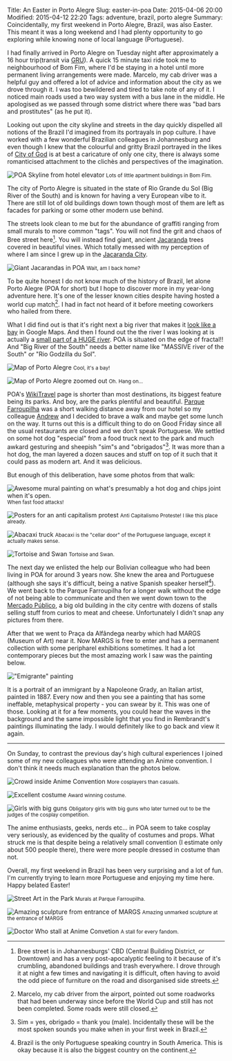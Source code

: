 Title: An Easter in Porto Alegre 
Slug: easter-in-poa
Date: 2015-04-06 20:00
Modified: 2015-04-12 22:20
Tags: adventure, brazil, porto alegre
Summary: Coincidentally, my first weekend in Porto Alegre, Brazil, was also Easter. This meant it was a long weekend and I had plenty opportunity to go exploring while knowing none of local language (Portuguese).

I had finally arrived in Porto Alegre on Tuesday night after approximately a 16 hour trip(transit via [GRU](https://en.wikipedia.org/wiki/S%C3%A3o_Paulo-Guarulhos_International_Airport)). A quick 15 minute taxi ride took me to neighbourhood of Bom Fim, where I'd be staying in a hotel until more permanent living arrangements were made. Marcelo, my cab driver was a helpful guy and offered a lot of advice and information about the city as we drove through it. I was too bewildered and tired to take note of any of it. I noticed main roads used a two way system with a bus lane in the middle. He apologised as we passed through some district where there was "bad bars and prostitutes" (as he put it).

Looking out upon the city skyline and streets in the day quickly dispelled all notions of the Brazil I'd imagined from its portrayals in pop culture. I have worked with a few wonderful Brazilian colleagues in Johannesburg and  even though I knew that the colourful and gritty Brazil portrayed in the likes of [City of God](http://www.imdb.com/title/tt0317248/) is at best a caricature of only one city, there is always some romanticised attachment to the clichès and perspectives of the imagination.

![POA Skyline from hotel elevator](http://i.imgur.com/IvB2rBBl.jpg)
<small>Lots of little apartment buildings in Bom Fim.</small>

The city of Porto Alegre is situated in the state of Rio Grande du Sol (Big River of the South) and is known for having a very European vibe to it. There are still lot of old buildings down town though most of them are left as facades for parking or some other modern use behind. 

The streets look clean to me but for the abundance of graffiti ranging from small murals to more common "tags". You will not find the grit and chaos of Bree street here[^1]. You will instead find giant, ancient [Jacaranda](https://en.wikipedia.org/wiki/Jacaranda) trees covered in beautiful vines. Which totally messed with my perception of where I am since I grew up in the [Jacaranda City](http://showme.co.za/pretoria/tourism/the-jacaranda-city/).

![Giant Jacarandas in POA](http://i.imgur.com/K1StkTil.jpg)
<small>Wait, am I back home?</small>

To be quite honest I do not know much of the history of Brazil, let alone Porto Alegre (POA for short) but I hope to discover more in my year-long adventure here. It's one of the lesser known cities despite having hosted a world cup match[^2]. I had in fact not heard of it before meeting coworkers who hailed from there. 

What I did find out is that it's right next a big river that makes it [look like a bay](https://www.google.com.br/maps/@-30.0503783,-51.1901651,11z?hl=en) in Google Maps. And then I found out the the river I was looking at is actually a [small part of a HUGE river](https://www.google.com.br/maps/@-30.5023817,-51.1357736,9z?hl=en). POA is situated on the edge of fractal!! And "Big River of the South" needs a better name like "MASSIVE river of the South" or "Rio Godzilla du Sol".

![Map of Porto Alegre](http://i.imgur.com/W9yTSP9l.png)
<small>Cool, it's a bay!</small>


![Map of Porto Alegre zoomed out](http://i.imgur.com/5CaqxVMl.png "Rio Godzilla du Sol")
<small>Oh. Hang on...</small>

POA's [WikiTravel](http://wikitravel.org/en/Porto_Alegre) page is shorter than most destinations, its biggest feature being its parks. And boy, are the parks plentiful and beautiful. [Parque Farroupilha](https://en.wikipedia.org/wiki/Farroupilha_Park) was a short walking distance away from our hotel so my colleague [Andrew](https://twitter.com/amukizaa) and I decided to brave a walk and maybe get some lunch on the way. It turns out this is a difficult thing to do on Good Friday since all the usual restaurants are closed and we don't speak Portuguese. We settled on some hot dog "especial" from a food truck next to the park and much awkard gesturing and sheepish "sim"s and "obrigados"[^3]. It was more than a hot dog, the man layered a dozen sauces and stuff on top of it such that it could pass as modern art. And it was delicious.

But enough of this deliberation, have some photos from that walk:

![Awesome mural painting on what's presumably a hot dog and chips joint when it's open.](http://i.imgur.com/UDk2BIil.jpg "Fast food surrealism!")
<small>When fast food attacks!</small>

![Posters for an anti capitalism protest](http://i.imgur.com/HfeE8myl.jpg "Anti Capitalismo Protest!")
<small>Anti Capitalismo Proteste! I like this place already.</small>

![Abacaxi truck](http://i.imgur.com/1mCW6Swl.jpg)
<small>Abacaxi is the "cellar door" of the Portuguese language, except it actually makes sense.</small>

![Tortoise and Swan](http://i.imgur.com/R1283WGl.jpg)
<small>Tortoise and Swan.</small>

The next day we enlisted the help our Bolivian colleague who had been living in POA for around 3 years now. She knew the area and Portuguese (although she says it's difficult, being a native Spanish speaker herself[^4]). We went back to the Parque Farroupilha for a longer walk without the edge of not being able to communicate and then we went down town to the [Mercado Público](https://en.wikipedia.org/wiki/Porto_Alegre_Public_Market), a big old building in the city centre with dozens of stalls selling stuff from curios to meat and cheese. Unfortunately I didn't snap any pictures from there.

After that we went to Praça da Alfândega nearby which had MARGS (Museum of Art) near it. Now MARGS is free to enter and has a permanent collection with some peripharel exhibitions sometimes. It had a lot contemporary pieces but the most amazing work I saw was the painting below.

!["Emigrante" painting](http://i.imgur.com/5VYtrrQl.jpg)

It is a portrait of an immigrant by a Napoleone Grady, an Italian artist, painted in 1887. Every now and then you see a painting that has some ineffable, metaphysical property - you can swear by it. This was one of those. Looking at it for a few moments, you could hear the waves in the background and the same impossible light that you find in Rembrandt's paintings illuminating the lady. I would definitely like to go back and view it again.

---

On Sunday, to contrast the previous day's high cultural experiences I joined some of my new colleagues who were attending an Anime convention. I don't think it needs much explanation than the photos below.

![Crowd inside Anime Convention](http://i.imgur.com/l3BhYHAl.jpg)
<small>More cosplayers than casuals.</small>

![Excellent costume](http://i.imgur.com/Y7QqR3ol.jpg)
<small>Award winning costume.</small>

![Girls with big guns](http://i.imgur.com/sDJVrAKl.jpg)
<small>Obligatory girls with big guns who later turned out to be the judges of the cosplay competition.</small>

The anime enthusiasts, geeks, nerds etc... in POA seem to take cosplay very seriously, as evidenced by the quality of costumes and props. What struck me is that despite being a relatively small convention (I estimate only about 500 people there), there were more people dressed in costume than not.

Overall, my first weekend in Brazil has been very surprising and a lot of fun. I'm currently trying to learn more Portuguese and enjoying my time here. Happy belated Easter!

![Street Art in the Park](http://i.imgur.com/kdORFIvl.jpg)
<small>Murals at Parque Farroupilha.</small>

![Amazing sculpture from entrance of MARGS](http://i.imgur.com/y3nT3k7l.jpg)
<small>Amazing unmarked sculpture at the entrance of MARGS</small>


![Doctor Who stall at Anime Convetion](http://i.imgur.com/qGsc2zFl.jpg)
<small>A stall for every fandom.</small>

[^1]: Bree street is in Johannesburgs' CBD (Central Building District, or Downtown) and has a very post-apocalyptic feeling to it because of it's crumbling, abandoned buildings and trash everywhere. I drove through it at night a few times and navigating it is difficult, often having to avoid the odd piece of furniture on the road and disorganised side streets.

[^2]: Marcelo, my cab driver from the airport, pointed out some roadworks that had been underway since before the World Cup and still has not been completed. Some 	roads were still closed.

[^3]: Sim = yes, obrigado = thank you (male). Incidentally these will be the most spoken sounds you make when in your first week in Brazil.

[^4]: Brazil is the only Portuguese speaking country in South America. This is okay because it is also the biggest country on the continent.